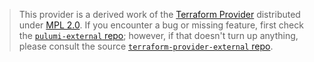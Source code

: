 > This provider is a derived work of the [Terraform Provider](https://github.com/terraform-providers/terraform-provider-external)
> distributed under [MPL 2.0](https://www.mozilla.org/en-US/MPL/2.0/). If you encounter a bug or missing feature,
> first check the [`pulumi-external` repo](https://github.com/pulumi/pulumi-external/issues); however, if that doesn't turn up anything,
> please consult the source [`terraform-provider-external` repo](https://github.com/terraform-providers/terraform-provider-external/issues).